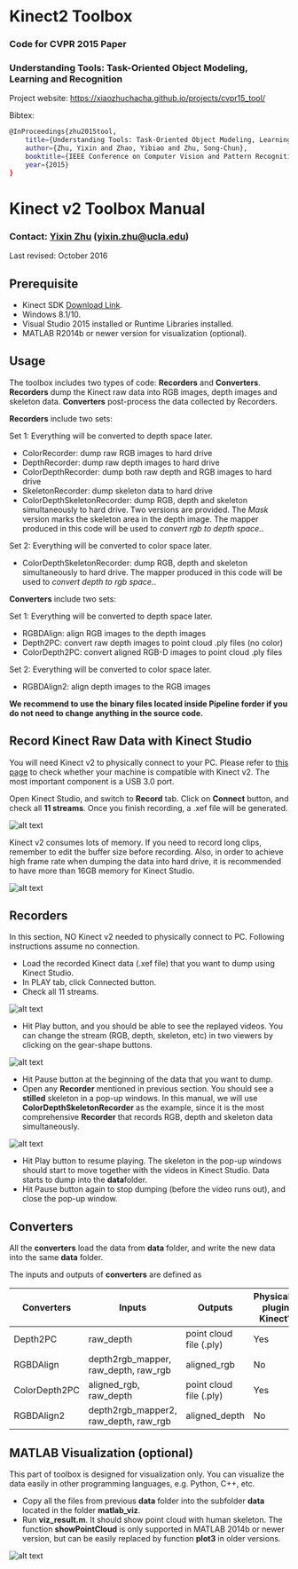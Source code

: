 # Kinect2 Toolbox

### Code for CVPR 2015 Paper
### Understanding Tools: Task-Oriented Object Modeling, Learning and Recognition

Project website: https://xiaozhuchacha.github.io/projects/cvpr15_tool/

Bibtex:
```bash
@InProceedings{zhu2015tool,
    title={Understanding Tools: Task-Oriented Object Modeling, Learning and Recognition},
    author={Zhu, Yixin and Zhao, Yibiao and Zhu, Song-Chun},
    booktitle={IEEE Conference on Computer Vision and Pattern Recognition (CVPR)},
    year={2015}
}
```

# Kinect v2 Toolbox Manual

### Contact: [Yixin Zhu](https://xiaozhuchacha.github.io) (yixin.zhu@ucla.edu)

Last revised: October 2016

## Prerequisite
* Kinect SDK [Download Link](http://www.microsoft.com/en-us/download/details.aspx?id=44561).
* Windows 8.1/10.
* Visual Studio 2015 installed or Runtime Libraries installed.
* MATLAB R2014b or newer version for visualization (optional).

## Usage

The toolbox includes two types of code: **Recorders** and **Converters**. **Recorders** dump the Kinect raw data into RGB images, depth images and skeleton data. **Converters** post-process the data collected by Recorders.

**Recorders** include two sets:

Set 1: Everything will be converted to depth space later.
* ColorRecorder: dump raw RGB images to hard drive
* DepthRecorder: dump raw depth images to hard drive
* ColorDepthRecorder: dump both raw depth and RGB images to hard drive
* SkeletonRecorder: dump skeleton data to hard drive
* ColorDepthSkeletonRecorder: dump RGB, depth and skeleton simultaneously to hard drive. Two versions are provided. The *Mask* version marks the skeleton area in the depth image. The mapper produced in this code will be used to *convert rgb to depth space.*.

Set 2: Everything will be converted to color space later.
* ColorDepthSkeletonRecorder: dump RGB, depth and skeleton simultaneously to hard drive. The mapper produced in this code will be used to *convert depth to rgb space.*.

**Converters** include two sets:

Set 1: Everything will be converted to depth space later.
* RGBDAlign: align RGB images to the depth images
* Depth2PC: convert raw depth images to point cloud .ply files (no color)
* ColorDepth2PC: convert aligned RGB-D images to point cloud .ply files

Set 2: Everything will be converted to color space later.
* RGBDAlign2: align depth images to the RGB images

**We recommend to use the binary files located inside Pipeline forder if you do not need to change anything in the source code.**

## Record Kinect Raw Data with Kinect Studio

You will need Kinect v2 to physically connect to your PC. Please refer to [this page](https://msdn.microsoft.com/en-us/library/Dn782036.aspx) to check whether your machine is compatible with Kinect v2. The most important component is a USB 3.0 port.

Open Kinect Studio, and switch to **Record** tab. Click on **Connect** button, and check all **11 streams**. Once you finish recording, a .xef file will be generated.

![alt text](https://xiaozhuchacha.github.io/projects/cvpr15_tool/toolbox_images/Record.png "Recording GUI setup")

Kinect v2 consumes lots of memory. If you need to record long clips, remember to edit the buffer size before recording. Also, in order to achieve high frame rate when dumping the data into hard drive, it is recommended to have more than 16GB memory for Kinect Studio.

![alt text](https://xiaozhuchacha.github.io/projects/cvpr15_tool/toolbox_images/Buffer.png "Set Kinect Studio buffer for better performance")

## Recorders

In this section, NO Kinect v2 needed to physically connect to PC. Following instructions assume no connection.

* Load the recorded Kinect data (.xef file) that you want to dump using Kinect Studio.
* In PLAY tab, click Connected button.
* Check all 11 streams.

![alt text](https://xiaozhuchacha.github.io/projects/cvpr15_tool/toolbox_images/CheckAll.png "Play settings")

* Hit Play button, and you should be able to see the replayed videos. You can change the stream (RGB, depth, skeleton, etc) in two viewers by clicking on the gear-shape buttons.

![alt text](https://xiaozhuchacha.github.io/projects/cvpr15_tool/toolbox_images/PlayStart.png "Play recorded data")

* Hit Pause button at the beginning of the data that you want to dump.
* Open any **Recorder** mentioned in previous section. You should see a **stilled** skeleton in a pop-up windows. In this manual, we will use **ColorDepthSkeletonRecorder** as the example, since it is the most comprehensive **Recorder** that records RGB, depth and skeleton data simultaneously.

![alt text](https://xiaozhuchacha.github.io/projects/cvpr15_tool/toolbox_images/OpenRecorder.png "Start Recorder")

* Hit Play button to resume playing. The skeleton in the pop-up windows should start to move together with the videos in Kinect Studio. Data starts to dump into the **data**folder.
* Hit Pause button again to stop dumping (before the video runs out), and close the pop-up window.

## Converters

All the **converters** load the data from **data** folder, and write the new data into the same **data** folder.

The inputs and outputs of **converters** are defined as

Converters | Inputs | Outputs | Physically plugin Kinect?
-----------|--------|---------|--------------------------
Depth2PC | raw_depth | point cloud file (.ply) | Yes
RGBDAlign | depth2rgb_mapper, raw_depth, raw_rgb | aligned_rgb | No
ColorDepth2PC | aligned_rgb, raw_depth | point cloud file (.ply) | Yes
RGBDAlign2 | depth2rgb_mapper2, raw_depth, raw_rgb | aligned_depth | No

## MATLAB Visualization (optional)

This part of toolbox is designed for visualization only. You can visualize the data easily in other programming languages, e.g. Python, C++, etc.

* Copy all the files from previous **data** folder into the subfolder **data** located in the folder **matlab\_viz**.
* Run **viz\_result.m**. It should show point cloud with human skeleton. The function **showPointCloud** is only supported in MATLAB 2014b or newer version, but can be easily replaced by function **plot3** in older versions.

![alt text](https://xiaozhuchacha.github.io/projects/cvpr15_tool/toolbox_images/MatlabViz.png "MATLAB visualization")
